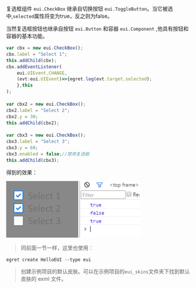 
复选框组件 `eui.CheckBox` 继承自切换按钮 `eui.ToggleButton`。当它被选中,`selected`属性将变为true，反之则为false。

当然复选框按钮也继承自按钮 `eui.Button` 和容器 `eui.Component` ,他具有按钮和容器的基本功能。

``` TypeScript
var cbx = new eui.CheckBox();
cbx.label = "Select 1";
this.addChild(cbx);
cbx.addEventListener(
    eui.UIEvent.CHANGE,
    (evt:eui.UIEvent)=>{egret.log(evt.target.selected);
    },this
);

var cbx2 = new eui.CheckBox();
cbx2.label = "Select 2";
cbx2.y = 30;
this.addChild(cbx2);

var cbx3 = new eui.CheckBox();
cbx3.label = "Select 3";
cbx3.y = 60;
cbx3.enabled = false;//禁用复选框
this.addChild(cbx3);
```
得到的效果：

![](560152bf640a2.png)

> 同前面一节一样，这里也使用：
```
egret create HelloEUI --type eui
```
> 创建示例项目的默认皮肤。可以在示例项目的`eui_skins`文件夹下找到默认皮肤的 exml 文件。